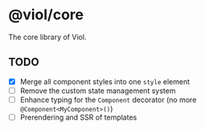 # @viol/core

The core library of Viol.

## TODO

- [x] Merge all component styles into one `style` element
- [ ] Remove the custom state management system
- [ ] Enhance typing for the `Component` decorator (no more `@Component<MyComponent>()`)
- [ ] Prerendering and SSR of templates
